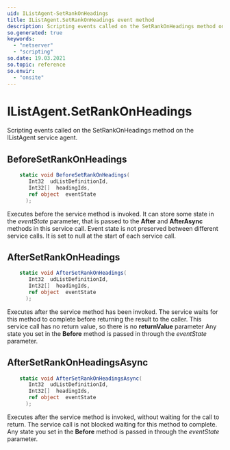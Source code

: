 ```yaml
---
uid: IListAgent-SetRankOnHeadings
title: IListAgent.SetRankOnHeadings event method
description: Scripting events called on the SetRankOnHeadings method on the IListAgent service agent.
so.generated: true
keywords:
  - "netserver"
  - "scripting"
so.date: 19.03.2021
so.topic: reference
so.envir:
  - "onsite"
---
```

# IListAgent.SetRankOnHeadings

Scripting events called on the <see cref='M:SuperOffice.CRM.Services.IListAgent.SetRankOnHeadings'>SetRankOnHeadings</see> method on the <see cref='IListAgent'>IListAgent</see>  service agent.

## BeforeSetRankOnHeadings
```cs
    static void BeforeSetRankOnHeadings(
       Int32  udListDefinitionId,
       Int32[]  headingIds,
       ref object  eventState
      );
```
Executes before the service method is invoked.
It can store some state in the *eventState* parameter, that is passed to the **After** and **AfterAsync** methods in this service call.
Event state is not preserved between different service calls. It is set to null at the start of each service call.
## AfterSetRankOnHeadings
```cs
    static void AfterSetRankOnHeadings(
       Int32  udListDefinitionId,
       Int32[]  headingIds,
       ref object  eventState
      );
```
Executes after the service method has been invoked. The service waits for this method to complete before returning the result to the caller.
This service call has no return value, so there is no **returnValue** parameter
Any state you set in the **Before** method is passed in through the *eventState* parameter.
## AfterSetRankOnHeadingsAsync
```cs
    static void AfterSetRankOnHeadingsAsync(
       Int32  udListDefinitionId,
       Int32[]  headingIds,
       ref object  eventState
      );
```
Executes after the service method is invoked, without waiting for the call to return.
The service call is not blocked waiting for this method to complete.
Any state you set in the **Before** method is passed in through the *eventState* parameter.

